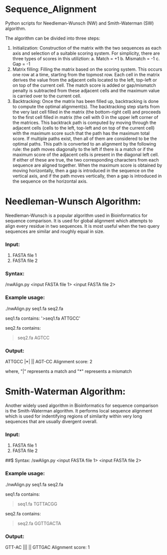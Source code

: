 # Sequence_Alignment

Python scripts for Needleman-Wunsch (NW) and Smith-Waterman (SW) algorithm.

The algorithm can be divided into three steps:
1. Initialization: Construction of the matrix with the two sequences as each axis and selection of a suitable scoring system. For simplicity, there are three types of scores in this utiliztion:
a. Match = +1
b. Mismatch = -1
c. Gap = -1
2. Matrix filling: Filling the matrix based on the scoring system. This occurs one row at a time, starting from the topmost row. Each cell in the matrix derives the value from the adjacent cells located to the left, top-left or on top of the current cell. The match score is added or gap/mismatch penalty is subtracted from these adjacent cells and the maximum value is carried over to the current cell.
3. Backtracking: Once the matrix has been filled up, backtracking is done to compute the optimal alignment(s). The backtracking step starts from the very last cell filled in the matrix (the bottom-right cell) and proceeds to the first cell filled in matrix (the cell with 0 in the upper left corner of the matrices. This backtrack path is computed by moving through the adjacent cells (cells to the left, top-left and on top of the current cell) with the maximum score such that the path has the maximum total score. If multiple paths exist, then all of them are considered to be the optimal paths. This path is converted to an alignment by the following rule: the path moves diagonally to the left if there is a match or if the maximum score of the adjacent cells is present in the diagonal left cell. If either of these are true, the two corresponding characters from each sequence are aligned together. When the maximum score is obtained by moving horizontally, then a gap is introduced in the sequence on the vertical axis, and if the path moves vertically, then a gap is introduced in the sequence on the horizontal axis.

# Needleman-Wunsch Algorithm:
Needleman-Wunsch is a popular algorithm used in Bioinformatics for sequence comparison. It is used for global alignment which attempts to align every residue in two sequences. It is most useful when the two query sequences are similar and roughly equal in size.
### Input:
1. FASTA file 1
2. FASTA file 2

### Syntax:
/nwAlign.py <input FASTA file 1> <input FASTA file 2>

### Example usage:
./nwAlign.py seq1.fa seq2.fa

seq1.fa contains:
'>seq1.fa
ATTGCC'

seq2.fa contains:
>seq2.fa
AGTCC

### Output:
ATTGCC
|*| ||
AGT-CC
Alignment score: 2

where, "|" represents a match and "*" represents a mismatch

# Smith-Waterman Algorithm:
Another widely used algorithm in Bioinformatics for sequence comparison is the Smith-Waterman algorithm. It performs local sequence alignment which is used for indentifying regions of similarity within very long sequences that are usually divergent overall.
### Input:
1. FASTA file 1
2. FASTA file 2

##$ Syntax:
/swAlign.py <input FASTA file 1> <input FASTA file 2>

### Example usage:
./nwAlign.py seq1.fa seq2.fa

seq1.fa contains:
>seq1.fa
TGTTACGG

seq2.fa contains:
>seq2.fa
GGTTGACTA

### Output:
GTT-AC
 ||| ||
 GTTGAC
 Alignment score: 1
